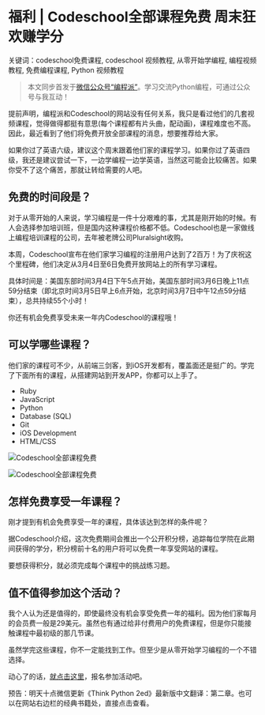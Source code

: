 # 福利 | Codeschool全部课程免费 周末狂欢赚学分

关键词：codeschool免费课程, codeschool 视频教程, 从零开始学编程, 编程视频教程, 免费编程课程, Python 视频教程

> 本文同步首发于[微信公众号“编程派”](http://weixin.sogou.com/gzh?openid=oIWsFt2u16IDzwsoqVHZJccN4jLM&ext=p8lVKENENbkPOAt5sFWaMsMvjAhGqGlR8lZSKoIimse9PvxhvWoCn_wjlgNxkHIX)。学习交流Python编程，可通过公众号与我互动！

提前声明，编程派和Codeschool的网站没有任何关系，我只是看过他们的几套视频课程，觉得做得都挺有意思(每个课程都有片头曲，配动画)，课程难度也不高。因此，最近看到了他们将免费开放全部课程的消息，想要推荐给大家。

如果你过了英语六级，建议这个周末跟着他们家的课程学习。如果你过了英语四级，我还是建议尝试一下，一边学编程一边学英语，当然这可能会比较痛苦。如果你受不了这个痛苦，那就让转给需要的人吧。

## 免费的时间段是？

对于从零开始的人来说，学习编程是一件十分艰难的事，尤其是刚开始的时候。有人会选择参加培训班，但是国内这种课程价格都不低。Codeschool也是一家做线上编程培训课程的公司，去年被老牌公司Pluralsight收购。

本周，Codeschool宣布在他们家学习编程的注册用户达到了2百万！为了庆祝这个里程碑，他们决定从3月4日至6日免费开放网站上的所有学习课程。

具体时间是：美国东部时间3月4日下午5点开始，美国东部时间3月6日晚上11点59分结束（即北京时间3月5日早上6点开始，北京时间3月7日中午12点59分结束），总共持续55个小时！

你还有机会免费享受未来一年内Codeschool的课程哦！

## 可以学哪些课程？

他们家的课程可不少，从前端三剑客，到iOS开发都有，覆盖面还是挺广的。学完了下面所有的课程，从搭建网站到开发APP，你都可以上手了。

- Ruby
- JavaScript
- Python
- Database (SQL)
- Git
- iOS Development
- HTML/CSS

![Codeschool全部课程免费](http://ww4.sinaimg.cn/mw690/006faQNTgw1f1k0o78aqxj31au0om7c2.jpg)

![Codeschool全部课程免费](http://ww4.sinaimg.cn/mw690/006faQNTgw1f1k0o7xxdkj30xg0d8di8.jpg)


## 怎样免费享受一年课程？

刚才提到有机会免费享受一年的课程，具体该达到怎样的条件呢？

据Codeschool介绍，这次免费期间会推出一个公开积分榜，追踪每位学院在此期间获得的学分，积分榜前十名的用户将可以免费一年享受网站的课程。

要想获得积分，就必须完成每个课程中的挑战练习题。

## 值不值得参加这个活动？

我个人认为还是值得的，即使最终没有机会享受免费一年的福利。因为他们家每月的会员费一般是29美元。虽然也有通过给非付费用户的免费课程，但是你只能接触课程中最初级的那几节课。

虽然学完这些课程，你不一定能找到工作。但至少是从零开始学习编程的一个不错选择。

动心了的话，[就点击这里](https://www.codeschool.com/free-weekend)，报名参加活动吧。

预告：明天十点微信更新《Think Python 2ed》最新版中文翻译：第二章。也可以在网站右边栏的经典书籍处，直接点击查看。